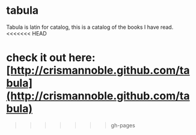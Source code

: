 tabula
======

Tabula is latin for catalog, this is a catalog of the books I have read.
<<<<<<< HEAD

check it out here: [http://crismannoble.github.com/tabula](http://crismannoble.github.com/tabula)
=======
>>>>>>> gh-pages
